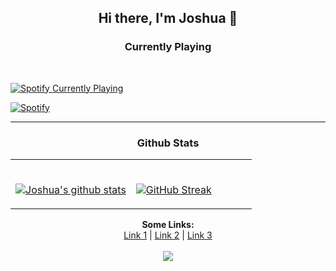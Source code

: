 ## <p align="center">Hi there, I'm Joshua 👋</p>

### <p align="center">Currently Playing</p>

<br>

<p align="center">

<a href="https://google.com" target="_blank"><img src="https://novatorem-sigma-vert.vercel.app/api/spotify?background_color=333&border_color=ffffff" alt="Spotify Currently Playing"></a>

[![Spotify](https://novatorem-sigma-vert.vercel.app/api/spotify?background_color=333&border_color=ffffff)](https://open.spotify.com/user/joshthekid234)

</p>

<hr>

### <p align="center">Github Stats</p>
<table width="100%"> 
  <tr>
  <td width="50%">
      
&nbsp; <br> [![Joshua's github stats](https://github-readme-stats-joshuanoakes1.vercel.app/api?username=joshua-noakes1&show_icons=true&theme=radical)](https://github.com/joshua-noakes1?tab=repositories)

  </td>
  <td width="50%">

<br> [![GitHub Streak](https://github-readme-streak-stats.herokuapp.com?user=joshua-noakes1&theme=radical)](https://github.com/joshua-noakes1?tab=repositories)

</p>
  </td>
  </table>


<p align="center">
  <b>Some Links:</b><br>
  <a href="#">Link 1</a> |
  <a href="#">Link 2</a> |
  <a href="#">Link 3</a>
  <br><br>
  <img src="https://c.tenor.com/VLwaGpGpLp0AAAAd/takanashi-kiara-vtuber.gif">
</p>